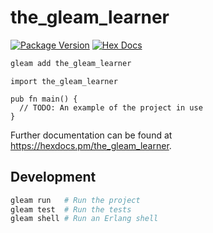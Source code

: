 # the_gleam_learner

[![Package Version](https://img.shields.io/hexpm/v/the_gleam_learner)](https://hex.pm/packages/the_gleam_learner)
[![Hex Docs](https://img.shields.io/badge/hex-docs-ffaff3)](https://hexdocs.pm/the_gleam_learner/)

```sh
gleam add the_gleam_learner
```
```gleam
import the_gleam_learner

pub fn main() {
  // TODO: An example of the project in use
}
```

Further documentation can be found at <https://hexdocs.pm/the_gleam_learner>.

## Development

```sh
gleam run   # Run the project
gleam test  # Run the tests
gleam shell # Run an Erlang shell
```
